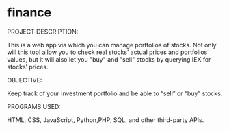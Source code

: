 # finance
PROJECT DESCRIPTION:

This is a web app via which you can manage portfolios of stocks. Not only will this tool allow you to check real stocks’ actual prices and portfolios’ values, but it will also let you "buy" and "sell" stocks by querying IEX for stocks’ prices.

OBJECTIVE:

Keep track of your investment portfolio and be able to “sell” or “buy” stocks.

PROGRAMS USED:

HTML, CSS, JavaScript, Python,PHP, SQL, and other third-party APIs.
